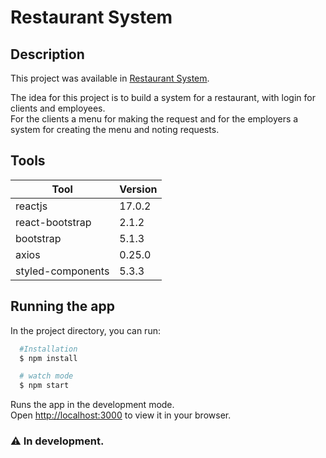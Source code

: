 # Restaurant System

## Description
This project was available in [Restaurant System](https://restaurantmenu.vercel.app/).

The idea for this project is to build a system for a restaurant, with login for clients and employees.\
For the clients a menu for making the request and for the employers a system for creating the menu and noting requests.

## Tools
| Tool              | Version |
|-------------------|---------|
| reactjs           | 17.0.2  |
| react-bootstrap   | 2.1.2   |
| bootstrap         | 5.1.3   |
| axios             | 0.25.0  |
| styled-components | 5.3.3   |

## Running the app
In the project directory, you can run:

```bash
  #Installation
  $ npm install

  # watch mode
  $ npm start
```

Runs the app in the development mode.\
Open [http://localhost:3000](http://localhost:3000) to view it in your browser.

### ⚠️ In development.